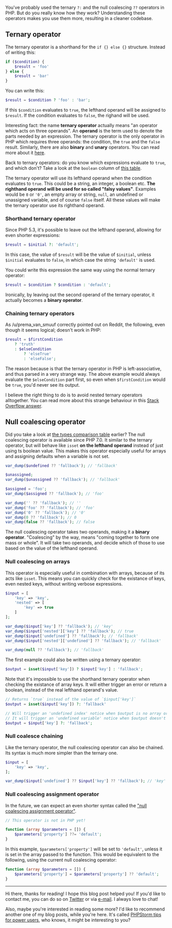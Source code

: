 You've probably used the ternary `?:` and the null coalescing `??` operators in PHP. 
But do you really know how they work? 
Understanding these operators makes you use them more, resulting in a cleaner codebase.

## Ternary operator

The ternary operator is a shorthand for the `if {} else {}` structure. Instead of writing this:

```php
if ($condition) {
    $result = 'foo' 
} else {
    $result = 'bar'
}
```

You can write this:

```php
$result = $condition ? 'foo' : 'bar';
```

If this `$condition` evaluates to `true`, the lefthand operand will be assigned to `$result`. 
If the condition evaluates to `false`, the righand will be used.

Interesting fact: the name **ternary operator** actually means "an operator which acts on three operands". 
An **operand** is the term used to denote the parts needed by an expression. 
The ternary operator is the only operator in PHP which requires three operands: 
the condition, the `true` and the `false` result. Similarly, there are also **binary** and **unary** operators. 
You can read more about it [here](*http://php.net/manual/en/language.operators.php).

Back to ternary operators: do you know which expressions evaluate to `true`, and which don't? 
Take a look at the `boolean` column of [this table](*http://php.net/manual/en/types.comparisons.php).

The ternary operator will use its lefthand operand when the condition evaluates to `true`. 
This could be a string, an integer, a boolean etc. 
**The righthand operand will be used for so called "falsy values"**. 
Examples would be `0` or `'0'`, an empty array or string, `null`, an undefined or unassigned variable, and of course `false` itself. 
All these values will make the ternary operator use its righthand operand. 

### Shorthand ternary operator

Since PHP 5.3, it's possible to leave out the lefthand operand, allowing for even shorter expressions:

```php
$result = $initial ?: 'default';
```

In this case, the value of `$result` will be the value of `$initial`, unless `$initial` evaluates to `false`, 
in which case the string `'default'` is used.

You could write this expression the same way using the normal ternary operator:

```php
$result = $condition ? $condition : 'default';
```

Ironically, by leaving out the second operand of the ternary operator, it actually becomes a **binary operator**.

### Chaining ternary operators

As /u/prema_van_smuuf correctly pointed out on Reddit, the following, even though it seems logical; doesn't work in PHP:

```php
$result = $firstCondition
    ? 'truth'
    : $elseCondition
        ? 'elseTrue'
        : 'elseFalse';
```

The reason because is that the ternary operator in PHP is left-associative, and thus parsed in a very strange way.
The above example would always evaluate the `$elseCondition` part first, so even when `$firstCondition` would be `true`, you'd never see its output.

I believe the right thing to do is to avoid nested ternary operators alltogether.
You can read more about this strange behaviour in this [Stack Overflow answer](*https://stackoverflow.com/questions/20559150/ternary-operator-left-associativity/38231137#38231137).

## Null coalescing operator

Did you take a look at [the types comparison table](*http://php.net/manual/en/types.comparisons.php) earlier? 
The null coalescing operator is available since PHP 7.0.
It similar to the ternary operator, but will behave like `isset` **on the lefthand operand** instead of just using ts boolean value. 
This makes this operator especially useful for arrays and assigning defaults when a variable is not set. 

```php
var_dump($undefined ?? 'fallback'); // 'fallback'

$unassigned;
var_dump($unassigned ?? 'fallback'); // 'fallback'

$assigned = 'foo';
var_dump($assigned ?? 'fallback'); // 'foo'

var_dump('' ?? 'fallback'); // ''
var_dump('foo' ?? 'fallback'); // 'foo'
var_dump('0' ?? 'fallback'); // '0'
var_dump(0 ?? 'fallback'); // 0
var_dump(false ?? 'fallback'); // false
```

The null coalescing operator takes two operands, making it a **binary operator**. 
"Coalescing" by the way, means "coming together to form one mass or whole". 
It will take two operands, and decide which of those to use based on the value of the lefthand operand.

### Null coalescing on arrays

This operator is especially useful in combination with arrays, because of its acts like `isset`.
This means you can quickly check for the existance of keys, even nested keys, without writing verbose expressions. 

```php
$input = [
    'key' => 'key',
    'nested' => [
        'key' => true
    ]
];

var_dump($input['key'] ?? 'fallback'); // 'key'
var_dump($input['nested']['key'] ?? 'fallback'); // true
var_dump($input['undefined'] ?? 'fallback'); // 'fallback'
var_dump($input['nested']['undefined'] ?? 'fallback'); // 'fallback'

var_dump(null ?? 'fallback'); // 'fallback'
```

The first example could also be written using a ternary operator:

```php
$output = isset($input['key']) ? $input['key'] : 'fallback';
```

Note that it's impossible to use the shorthand ternary operator when checking the existance of array keys. 
It will either trigger an error or return a boolean, instead of the real lefthand operand's value.

```php
// Returns `true` instead of the value of `$input['key']`
$output = isset($input['key']) ?: 'fallback' 

// Will trigger an 'undefined index' notice when $output is no array or has no 'key'.
// It will trigger an 'undefined variable' notice when $output doesn't exist.
$output = $input['key'] ?: 'fallback';
```

### Null coalesce chaining

Like the ternary operator, the null coalescing operator can also be chained. 
Its syntax is much more simpler than the ternary one.

```php
$input = [
    'key' => 'key',
];

var_dump($input['undefined'] ?? $input['key'] ?? 'fallback'); // 'key'
```

### Null coalescing assignment operator

In the future, we can expect an even shorter syntax called the ["null coalescing assignment operator"](https://wiki.php.net/rfc/null_coalesce_equal_operator).

```php
// This operator is not in PHP yet!

function (array $parameters = []) {
    $parameters['property'] ??= 'default';
}
```

In this example, `$parameters['property']` will be set to `'default'`, unless it is set in the array passed to the function. 
This would be equivalent to the following, using the current null coalescing operator:

```php
function (array $parameters = []) {
    $parameters['property'] = $parameters['property'] ?? 'default';
}
```

---

Hi there, thanks for reading! I hope this blog post helped you!
If you'd like to contact me, you can do so on [Twitter](*https://twitter.com/brendt_gd) or via [e-mail](mailto:brendt@stitcher.io).
I always love to chat! 

Also, maybe you're interested in reading some more? 
I'd like to recommend another one of my blog posts, while you're here.
It's called [PHPStorm tips for power users](/blog/phpstorm-tips-for-power-users), 
who knows, it might be interesting to you?
